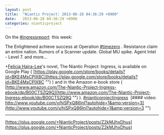 ```yaml
---
layout: post
title:  "Niantic Project: 2013-06-28 04:36:29 +0900"
date:   2013-06-28 04:36:29 +0900
categories: nianticproject
---
```

On the  [#ingressreport](https://plus.google.com/s/%23ingressreport "")  this week:

The Enlightened achieve success at Operation  [#timezero](https://plus.google.com/s/%23timezero "") .
Resistance claim an entire nation.
Rumors of a Scanner update.
Global MU spike.
Agent Intel - Level 7.
and more...

+[Felicia Hajra-Lee](https://plus.google.com/118344555717370644832 "")'s novel, The Niantic Project: Ingress, is available on Google Play ( [https://play.google.com/store/books/details?id=BKE4MsCPlX8C](https://play.google.com/store/books/details?id=BKE4MsCPlX8C "") ) and in the Amazon e-book store ( [http://www.amazon.com/The-Niantic-Project-Ingress-ebook/dp/B00CTSZQ9Q](http://www.amazon.com/The-Niantic-Project-Ingress-ebook/dp/B00CTSZQ9Q "") ). [#nianticprojectingress](https://plus.google.com/s/%23nianticprojectingress "") 
[#### video: http://www.youtube.com/v/hiSPxQ86InI?autohide=1&amp;version=3](http://www.youtube.com/v/hiSPxQ86InI?autohide=1&amp;version=3 "")
- - -
[https://plus.google.com/+NianticProject/posts/Z2kMJhxDhus](https://plus.google.com/+NianticProject/posts/Z2kMJhxDhus)
